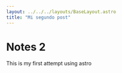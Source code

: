 ```yaml
---
layout: ../../../layouts/BaseLayout.astro
title: "Mi segundo post"
---
```

# Notes 2

This is my first attempt using astro
